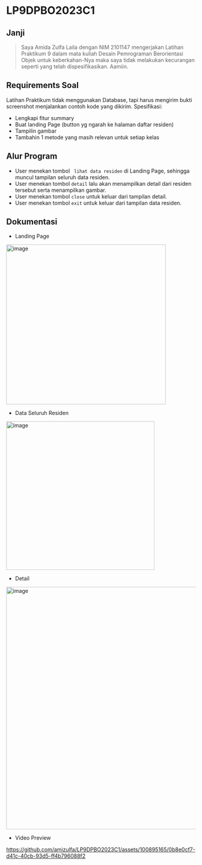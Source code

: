 # LP9DPBO2023C1

## Janji
> Saya Amida Zulfa Laila dengan NIM 2101147 mengerjakan Latihan Praktikum 9 dalam mata kuliah Desain Pemrograman Berorientasi Objek untuk keberkahan-Nya maka saya tidak melakukan kecurangan seperti yang telah dispesifikasikan. Aamiin.

## Requirements Soal
Latihan Praktikum tidak menggunakan Database, tapi harus mengirim bukti screenshot menjalankan contoh kode yang dikirim.
Spesifikasi:
- Lengkapi fitur summary
- Buat landing Page (button yg ngarah ke halaman daftar residen)
- Tampilin gambar
- Tambahin 1 metode yang masih relevan untuk setiap kelas

## Alur Program
- User menekan tombol ``` lihat data residen``` di Landing Page, sehingga muncul tampilan seluruh data residen.
- User menekan tombol ```detail``` lalu akan menampilkan detail dari residen tersebut serta menampilkan gambar.
- User menekan tombol ```close``` untuk keluar dari tampilan detail.
- User menekan tombol ```exit``` untuk keluar dari tampilan data residen.
## Dokumentasi
- Landing Page
<img width="424" alt="image" src="https://github.com/amizulfa/LP9DPBO2023C1/assets/100895165/cbba19dc-fb29-4921-b6fe-1c86bfb3bfb4">

- Data Seluruh Residen
<img width="394" alt="image" src="https://github.com/amizulfa/LP9DPBO2023C1/assets/100895165/9b6051d5-3f92-41a1-b436-26debb94c05f">

- Detail
<img width="643" alt="image" src="https://github.com/amizulfa/LP9DPBO2023C1/assets/100895165/95f04048-73f0-4cdb-8387-985018bea0bf">

- Video Preview 

https://github.com/amizulfa/LP9DPBO2023C1/assets/100895165/0b8e0cf7-d41c-40cb-93d5-ff4b796088f2



